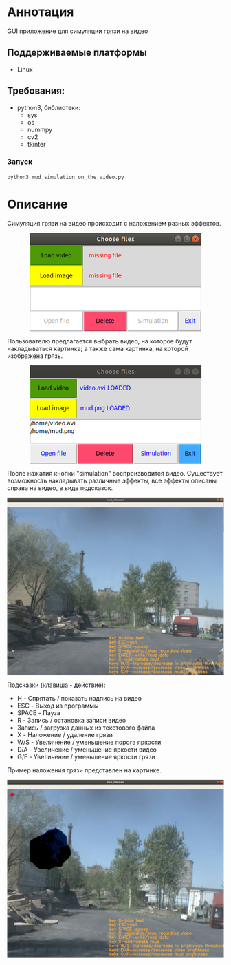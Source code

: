 # Аннотация
GUI приложение для симуляции грязи на видео

## Поддерживаемые платформы
* Linux 

## Требования:
* python3, библиотеки:
  * sys
  * os
  * nummpy
  * cv2
  * tkinter

### Запуск
```
python3 mud_simulation_on_the_video.py
```

# Описание
Симуляция грязи на видео происходит с наложением разных эффектов.
<p align="center">
<img src="images/1.png" align="center"/></p>

Пользователю предлагается выбрать видео, на которое будут накладываться картинка; а также сама картинка, на которой изображена грязь.
<p align="center">
<img src="images/2.png" align="center"/></p>

После нажатия кнопки "simulation" воспроизводится видео. Существует возможность накладывать различные эффекты, все эффекты описаны справа на видео, в виде подсказок. 
<p align="center">
<img src="images/3.png" align="center"/></p>
Подсказки (клавиша - действие):

* H - Спрятать / показать надпись на видео
* ESC - Выход из программы
* SPACE - Пауза
* R - Запись / остановка записи видео
* Запись / загрузка данных из текстового файла
* X - Наложение / удаление грязи
* W/S - Увеличение / уменьшение порога яркости
* D/A - Увеличение / уменьшение яркости видео
* G/F - Увеличение / уменьшение яркости грязи

Пример наложения грязи представлен на картинке.
<p align="center">
<img src="images/4.png" align="center"/></p>



